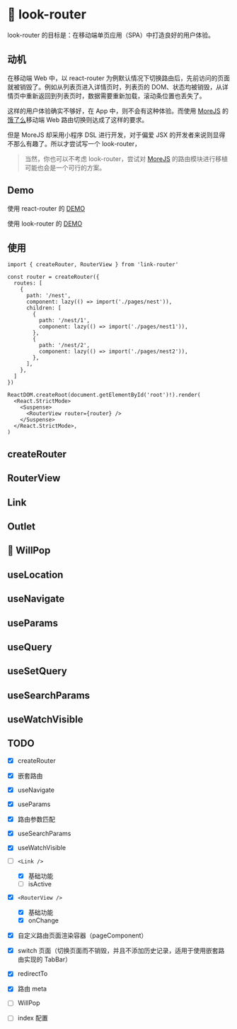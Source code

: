 # 🚧 look-router

look-router 的目标是：在移动端单页应用（SPA）中打造良好的用户体验。

## 动机

在移动端 Web 中，以 react-router 为例默认情况下切换路由后，先前访问的页面就被销毁了。例如从列表页进入详情页时，列表页的 DOM、状态均被销毁，从详情页中重新返回到列表页时，数据需要重新加载，滚动条位置也丢失了。

这样的用户体验确实不够好，在 App 中，则不会有这种体验。而使用 [MoreJS](https://mor.ele.me/) 的[饿了么](https://h5.ele.me/)移动端 Web 路由切换则达成了这样的要求。

但是 MoreJS 却采用小程序 DSL 进行开发，对于偏爱 JSX 的开发者来说则显得不那么有趣了。所以才尝试写一个 look-router，

> 当然，你也可以不考虑 look-router，尝试对 [MoreJS](https://mor.ele.me/) 的路由模块进行移植可能也会是一个可行的方案。

## Demo

使用 react-router 的 [DEMO](https://y-hui.github.io/look-router/demo-dist/normal.html)

使用 look-router 的 [DEMO](https://y-hui.github.io/look-router/demo-dist)

## 使用

```tsx
import { createRouter, RouterView } from 'link-router'

const router = createRouter({
  routes: [
    {
      path: '/nest',
      component: lazy(() => import('./pages/nest')),
      children: [
        {
          path: '/nest/1',
          component: lazy(() => import('./pages/nest1')),
        },
        {
          path: '/nest/2',
          component: lazy(() => import('./pages/nest2')),
        },
      ],
    },
  ]
})

ReactDOM.createRoot(document.getElementById('root')!).render(
  <React.StrictMode>
    <Suspense>
      <RouterView router={router} />
    </Suspense>
  </React.StrictMode>,
)
```

## createRouter

## RouterView

## Link

## Outlet

## 🚧 WillPop

## useLocation

## useNavigate

## useParams

## useQuery

## useSetQuery

## useSearchParams

## useWatchVisible


## TODO

- [x] createRouter
- [x] 嵌套路由
- [x] useNavigate
- [x] useParams
- [x] 路由参数匹配
- [x] useSearchParams
- [x] useWatchVisible
- [ ] `<Link />`

  - [x] 基础功能
  - [ ] isActive
- [x] `<RouterView />`

  - [x] 基础功能
  - [x] onChange
- [x] 自定义路由页面渲染容器（pageComponent）
- [x] switch 页面（切换页面而不销毁，并且不添加历史记录，适用于使用嵌套路由实现的 TabBar）
- [x] redirectTo
- [x] 路由 meta
- [ ] WillPop
- [ ] index 配置


